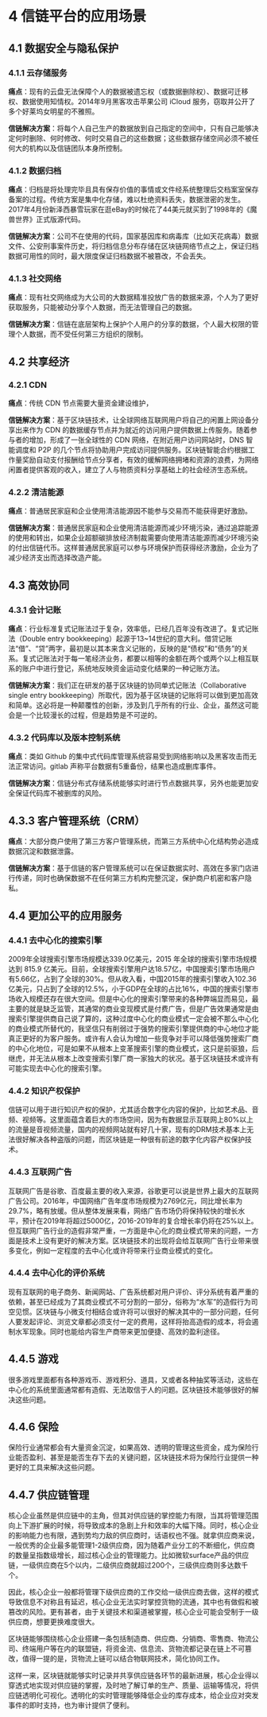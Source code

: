 # 4	信链平台的应用场景

## 4.1	数据安全与隐私保护

### 4.1.1 云存储服务

**痛点**：现有的云盘无法保障个人的数据被遗忘权（或数据删除权）、数据可迁移权、数据使用知情权。2014年9月黑客攻击苹果公司 iCloud 服务，窃取并公开了多个好莱坞女明星的不雅照。

**信链解决方案**：将每个人自己生产的数据放到自己指定的空间中，只有自己能够决定何时删除、何时修改、何时交易自己的这些数据；这些数据存储空间必须不被任何大的机构以及信链团队本身所控制。

### 4.1.2 数据归档

**痛点**：归档是将处理完毕且具有保存价值的事情或文件经系统整理后交档案室保存备案的过程。传统方案是集中化存储，难以杜绝资料丢失，数据泄密的发生。2017年4月份新泽西暴雪玩家在逛eBay的时候花了44美元就买到了1998年的《魔兽世界》正式版源代码。

**信链解决方案**：公司不在使用的代码，国家基因库和病毒库（比如天花病毒）数据文件、公安刑事案件历史，将归档信息分布存储在区块链网络节点之上，保证归档数据可用性的同时，最大限度保证归档数据不被篡改，不会丢失。

### 4.1.3 社交网络

**痛点**：现有社交网络成为大公司的大数据精准投放广告的数据来源，个人为了更好获取服务，只能被动分享个人数据，而无法管理自己的数据。

**信链解决方案**：信链在底层架构上保护个人用户的分享的数据，个人最大权限的管理个人数据，而不受任何第三方组织的限制。

## 4.2 共享经济

### 4.2.1 CDN 

**痛点**：传统 CDN 节点需要大量资金建设维护，

**信链解决方案**：基于区块链技术，让全球网络互联网用户将自己的闲置上网设备分享出来作为 CDN 的数据缓存节点并为就近的访问用户提供数据上传服务。随着参与者的增加，形成了一张全球性的 CDN 网络，在附近用户访问网站时，DNS 智能调度和 P2P 的几个节点将协助用户完成访问提供服务。区块链智能合约根据工作量奖励自动支付报酬给节点分享者，有效的缓解网络拥堵和资源的浪费，为网络闲置者提供客观的收入，建立了人与物质资料分享基础上的社会经济生态系统。

### 4.2.2 清洁能源

**痛点**：普通居民家庭和企业使用清洁能源因不能参与交易而不能获得更好激励。

**信链解决方案**：普通居民家庭和企业使用清洁能源而减少环境污染，通过追踪能源的使用和转出，如果企业超额碳排放经济制裁需要向使用清洁能源而减少环境污染的付出信链代币。这样普通居民家庭可以参与环境保护而获得经济激励，企业为了减少经济支出而选择改造产能。

## 4.3 高效协同	

### 4.3.1 会计记账

**痛点**：行业标准复式记账法过于复杂，效率低，已经几百年没有改进了。复式记账法（Double entry bookkeeping）起源于13~14世纪的意大利。借贷记账法“借”、“贷”两字，最初是以其本来含义记账的，反映的是“债权”和“债务”的关系。复式记账法对于每一笔经济业务，都要以相等的金额在两个或两个以上相互联系的账户中进行登记，系统地反映资金运动变化结果的一种记账方法。

**信链解决方案**：我们正在研发的基于区块链的协同单式记账法（Collaborative single entry bookkeeping）所取代，因为基于区块链的记账将可以做到更加高效和简单。这必将是一种颠覆性的创新，涉及到几乎所有的行业、企业，虽然这可能会是一个比较漫长的过程，但是趋势是不可逆的。

### 4.3.2 代码库以及版本控制系统

**痛点**：类如 Github 的集中式代码库管理系统容易受到网络影响以及黑客攻击而无法正常访问。gitlab 声称平台数据有5重备份，结果也造成删库事件。

**信链解决方案**：信链分布式存储系统能够实时进行节点数据共享，另外也能更加安全保证代码库不被删库的风险。

## 4.3.3 客户管理系统（CRM）

**痛点**：大部分商户使用了第三方客户管理系统，而第三方系统中心化结构势必造成数据沉淀和数据泄露。

**信链解决方案**：基于信链的客户管理系统可以在保证数据实时、高效在多家门店进行传递，同时也确保数据不在任何第三方机构完整沉淀，保护商户机密和客户隐私。

## 4.4	更加公平的应用服务

### 4.4.1 去中心化的搜索引擎

2009年全球搜索引擎市场规模达339.0亿美元，2015 年全球的搜索引擎市场规模达到 815.9 亿美元。目前，全球搜索引擎用户达18.57亿，中国搜索引擎市场用户有5.66亿，占到了全球的30%。但从收入看，中国2015年的搜索引擎收入102.36亿美元，只占到了全球的12.5%，小于GDP在全球的占比16%，中国的搜索引擎市场收入规模还存在很大空间。但是中心化的搜索引擎带来的各种弊端显而易见，最主要的就是缺乏监管，其通常的商业变现模式是付费广告，但是广告效果通常是由搜索引擎提供商自己说了算的，这种过度中心化的商业模式一定会被不那么中心化的商业模式所替代的，我坚信只有削弱过于强势的搜索引擎提供商的中心地位才能真正更好的为客户服务。或许有人会认为增加一些竞争对手可以降低强势搜索厂商的中心化地位，可是如果不从根本上变革搜索引擎的商业模式，这只是前驱狼，后继虎，并无法从根本上改变搜索引擎厂商一家独大的状况。基于区块链技术或许有可能实现去中心化的搜索引擎。

### 4.4.2 知识产权保护

信链可以用于进行知识产权的保护，尤其适合数字化内容的保护，比如艺术品、音频、视频等。这里面蕴含着巨大的市场空间，因为有数据显示互联网上80%以上的流量是音视频流量，国内的视频网站就有好几十家，现有的DRM技术基本上无法很好解决各种盗版的问题，而区块链是一种很有前途的数字化内容产权保护技术。

### 4.4.3 互联网广告

互联网广告是谷歌、百度最主要的收入来源，谷歌更可以说是世界上最大的互联网广告公司。2016年，中国网络广告年度市场规模为2769亿元，同比增长率为29.7%，略有放缓。但从整体发展来看，网络广告市场仍将保持较快的增长水平，预计在2019年将超过5000亿，2016-2019年的复合增长率仍将在25%以上。但互联网广告行业的造假非常严重，一方面是中心化的商业模式带来的问题，一方面是技术上没有更好的解决方案。区块链技术的出现将会给互联网广告行业带来很多变化，例如一定程度的去中心化或许将带来行业商业模式的变化。

### 4.4.4 去中心化的评价系统

现有互联网的电子商务、新闻网站、广告系统都对用户评价、评分系统有着严重的依赖，甚至已经成为了其商业模式不可分割的一部分，俗称为“水军”的造假行为司空见惯。区块链与小微支付相结合或许将可以很好的解决其中的一部分问题，任何人要发起评论、浏览文章都必须支付一定的费用，这样将抬高造假的成本，将会遏制水军现象。同时也能给内容生产商带来更加便捷、高效的盈利途径。

## 4.4.5 游戏

很多游戏里面都有各种游戏币、游戏积分、道具，又或者各种抽奖等活动，这些在中心化的系统里面通常都有造假、无法取信于人的问题。区块链技术能够很好的解决这些问题。

## 4.4.6 保险
保险行业通常都会有大量资金沉淀，如果高效、透明的管理这些资金，成为保险行业能否盈利、甚至是能否生存下去的关键问题，区块链技术将为保险行业提供一种更好的工具来解决这些问题。

## 4.4.7 供应链管理
核心企业虽然是供应链中的主角，但其对供应链的掌控能力有限，当其将管理范围向上下游扩展的时候，将导致成本的急剧上升和效率的大幅下降。同时，核心企业的影响能力也有限，遇到势均力敌的供应商时，话语权也不强。就拿供应商来说，一般优秀的企业最多能管理1-2级供应商，因为随着产业分工的不断细化，供应商的数量呈指数级增长，超过核心企业的管理能力。比如微软surface产品的供应链，一级供应商在5个以内，二级供应商就超过200个，三级供应商则多达数千个。

因此，核心企业一般都将管理下级供应商的工作交给一级供应商去做，这样的模式导致信息不对称且有延迟，核心企业无法实时掌控货物的流通，其中也有做假和被篡改的风险。更有甚者，由于关键技术和渠道被掌握，核心企业可能会受制于一级供应商，想要更换难度很大。

区块链能够围绕核心企业搭建一条包括制造商、供应商、分销商、零售商、物流公司、终端用户等在内的联盟链，将资金流、信息流、货物流都记录在链上不可篡改，值得一提的是，货物流上链可以结合物联网技术，简化协同工作。

这样一来，区块链就能够实时记录并共享供应链各环节的最新进展，核心企业得以穿透式地实现对供应链的掌握，及时地了解订单的生产、质量、运输等情况，将供应链透明化可视化。透明化的实时管理能够降低企业的库存成本，给企业应对突发事件的即时支持，也为审计提供了便利。


